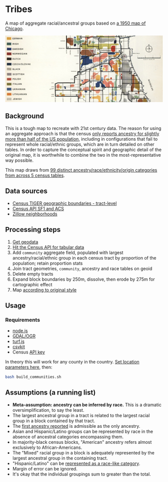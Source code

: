# Tribes
A map of aggregate racial/ancestral groups based on [a 1950 map of Chicago](https://upload.wikimedia.org/wikipedia/commons/b/b5/Chicago_Demographics_in_1950_Map.jpg). 

![original](original.png)

## Background
This is a tough map to recreate with 21st century data. The reason for using an aggregate approach is that the census [only reports ancestry for slightly more than half of the US population](http://factfinder.census.gov/faces/tableservices/jsf/pages/productview.xhtml?pid=ACS_13_5YR_B04001&prodType=table), including in configurations that fail to represent whole racial/ethnic groups, which are in turn detailed on other tables. In order to capture the conceptual spirit and geographic detail of the original map, it is worthwhile to combine the two in the most-representative way possible. 

This map draws from [99 distinct ancestry/race/ethnicity/origin categories from across 5 census tables](data/census_community_fields.csv).

## Data sources
 - [Census TIGER geographic boundaries - tract-level](data/cook_county_blocks.geojson)
 - [Census API SF1 and ACS](http://api.census.gov/data/2010/sf1/variables.html)
 - [Zillow neighborhoods](data/zillow_neighborhoods.geojson)
 
## Processing steps
 1. [Get geodata](build_communities.sh)
 2. [Hit the Census API for tabular data](processing/pull/index.js)
 3. Add `community` aggregate field, populated with largest ancestry/racial/ethnic group in each census tract by proportion of the population; retain proportion stats
 4. Join tract geometries, `community`, ancestry and race tables on geoid
 5. Delete empty tracts
 6. Expand block boundaries by 250m, dissolve, then erode by 275m for cartographic effect
 7. Map [according to original style](cartography/chicago_demographics.mss)
 
## Usage

### Requirements

- [node.js](https://nodejs.org/en/)
- [GDAL/OGR](http://trac.osgeo.org/gdal/wiki/DownloadingGdalBinaries)
- [turf.js](http://turfjs.org/)
- [csvkit](http://csvkit.readthedocs.org/en/540/)
- Census [API key](http://api.census.gov/data/key_signup.html)

In theory this will work for any county in the country. [Set location parameters here](build_communities.sh#L6-L9), then:

```bash
bash build_communities.sh
```
 
## Assumptions (a running list)
 - __Meta-assumption: ancestry can be inferred by race.__ This is a dramatic oversimplification, to say the least.
 - The largest ancestral group in a tract is related to the largest racial group in a block contained by that tract.
 - The [first ancestry reported](http://factfinder.census.gov/faces/tableservices/jsf/pages/productview.xhtml?pid=ACS_13_5YR_B04001&prodType=table) is admissible as the only ancestry.
 - Asian and Hispanic/Latino groups can be represented by race in the absence of ancestral categories encompassing them.
 - In majority-black census blocks, "American" ancestry refers almost exclusively to African-Americans.
 - The "Mixed" racial group in a block is adequately represented by the largest ancestral group in the containing tract.
 - "Hispanic/Latino" can be [represented as a race-like category](http://censusreporter.org/topics/race-hispanic/).
 - Margin of error can be ignored.
 - It's okay that the individual groupings sum to greater than the total.